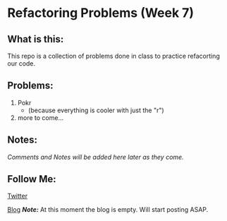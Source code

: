 # Refactoring Problems (Week 7)
## What is this:
This repo is a collection of problems done in class to practice refacorting our code. 

## Problems:
1. Pokr 
	* (because everything is cooler with just the "r")
2. more to come...

## Notes:
*Comments and Notes will be added here later as they come.*

## Follow Me:
[Twitter](https://twitter.com/mikeymurph77)

[Blog](http://mikeymurph.me/)
***Note:*** At this moment the blog is empty. Will start posting ASAP. 
